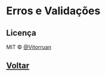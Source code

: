 # Erros e Validações

## Licença
MIT © [@Vitorruan](https://github.com/vitorruann)

## [Voltar](../../README.md)